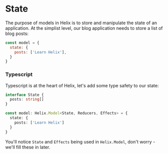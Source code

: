 # State

The purpose of models in Helix is to store and manipulate the state of an application. At the simplist level, our blog application needs to store a list of blog posts:

```javascript
const model = {
  state: {
    posts: ['Learn Helix'],
  }
}
```

### Typescript

Typescript is at the heart of Helix, let's add some type safety to our state:

```typescript
interface State {
  posts: string[]
}

const model: Helix.Model<State, Reducers, Effects> = {
  state: {
    posts: ['Learn Helix']
  }
}
```

You'll notice `State` and `Effects` being used in `Helix.Model`, don't worry - we'll fill these in later.
